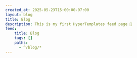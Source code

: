 ```yaml
---
created_at: 2025-05-23T15:00:00-07:00
layout: blog
title: Blog
description: This is my first HyperTemplates feed page 👋
feed:
    title: Blog
    tags: []
    paths:
      - ^/blog/*
---
```

